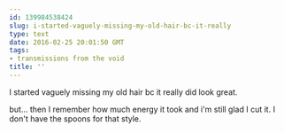 ```yaml
---
id: 139984538424
slug: i-started-vaguely-missing-my-old-hair-bc-it-really
type: text
date: 2016-02-25 20:01:50 GMT
tags:
- transmissions from the void
title: ''
---
```

I started vaguely missing my old hair bc it really did look great. 

but... then I remember how much energy it took and i'm still glad I cut it. I don't have the spoons for that style.